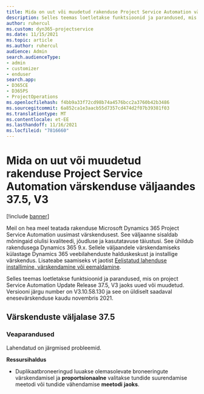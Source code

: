 ```yaml
---
title: Mida on uut või muudetud rakenduse Project Service Automation värskenduse väljaandes 37.5, V3
description: Selles teemas loetletakse funktsioonid ja parandused, mis on saadaval Microsoft Dynamics 365 Project Service Automation värskendage väljaannet 37.5, V3.
author: ruhercul
ms.custom: dyn365-projectservice
ms.date: 11/15/2021
ms.topic: article
ms.author: ruhercul
audience: Admin
search.audienceType:
- admin
- customizer
- enduser
search.app:
- D365CE
- D365PS
- ProjectOperations
ms.openlocfilehash: f4bb9a33f72cd98b74a4576bcc2a3760b42b3486
ms.sourcegitcommit: 6a852ca1e3aacb55d7357cd474d2f07b39381f03
ms.translationtype: MT
ms.contentlocale: et-EE
ms.lasthandoff: 11/16/2021
ms.locfileid: "7816660"
---
```

# <a name="whats-new-or-changed-in-project-service-automation-update-release-375-v3"></a>Mida on uut või muudetud rakenduse Project Service Automation värskenduse väljaandes 37.5, V3

[!include [banner](../includes/psa-now-project-operations.md)]

Meil on hea meel teatada rakenduse Microsoft Dynamics 365 Project Service Automation uusimast värskendusest. See väljaanne sisaldab mõningaid olulisi kvaliteedi, jõudluse ja kasutatavuse täiustusi. See ühildub rakendusega Dynamics 365 9.x. Sellele väljaandele värskendamiseks külastage Dynamics 365 veebilahenduste halduskeskust ja installige värskendus. Lisateabe saamiseks vt jaotist [Eelistatud lahenduse installimine, värskendamine või eemaldamine](/power-platform/admin/install-remove-preferred-solution).

Selles teemas loetletakse funktsioonid ja parandused, mis on project Service Automation Update Release 37.5, V3 jaoks uued või muudetud. Versiooni järgu number on V3.10.58.130 ja see on üldiselt saadaval enesevärskenduse kaudu novembris 2021.

## <a name="update-release-375"></a>Värskenduste väljalase 37.5

### <a name="bug-fixes"></a>Veaparandused

Lahendatud on järgmised probleemid.

**Ressursihaldus**
- Duplikaatbroneeringud luuakse olemasolevate broneeringute värskendamisel ja **proportsionaalne** valitakse tundide suurendamise meetodi või tundide vähendamise **meetodi** **jaoks**.

